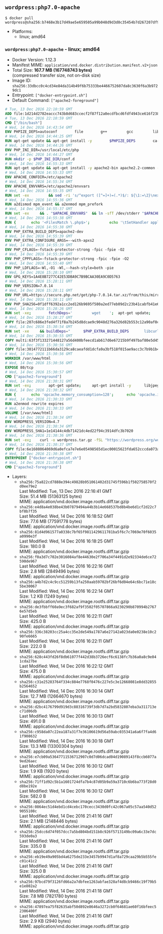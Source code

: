 ## `wordpress:php7.0-apache`

```console
$ docker pull wordpress@sha256:b7468e3b17d49ae5e659505a99b048d9d3d0c35454b7d267207df97a4ec8c678
```

-	Platforms:
	-	linux; amd64

### `wordpress:php7.0-apache` - linux; amd64

-	Docker Version: 1.12.3
-	Manifest MIME: `application/vnd.docker.distribution.manifest.v2+json`
-	Total Size: **167.7 MB (167748743 bytes)**  
	(compressed transfer size, not on-disk size)
-	Image ID: `sha256:33dbcc0c4cd34e84da314b49f6b75333be4466752607da8c3630f6a3b9729dc1`
-	Entrypoint: `["docker-entrypoint.sh"]`
-	Default Command: `["apache2-foreground"]`

```dockerfile
# Tue, 13 Dec 2016 22:10:59 GMT
ADD file:1d214d2782eaccc743b8d683ccecf2f87f12a0ecdfbcd6fdf4943ce616f23870 in / 
# Tue, 13 Dec 2016 22:10:59 GMT
CMD ["/bin/bash"]
# Wed, 14 Dec 2016 14:43:54 GMT
ENV PHPIZE_DEPS=autoconf 		file 		g++ 		gcc 		libc-dev 		make 		pkg-config 		re2c
# Wed, 14 Dec 2016 14:44:25 GMT
RUN apt-get update && apt-get install -y 		$PHPIZE_DEPS 		ca-certificates 		curl 		libedit2 		libsqlite3-0 		libxml2 		xz-utils 	--no-install-recommends && rm -r /var/lib/apt/lists/*
# Wed, 14 Dec 2016 14:44:26 GMT
ENV PHP_INI_DIR=/usr/local/etc/php
# Wed, 14 Dec 2016 14:44:27 GMT
RUN mkdir -p $PHP_INI_DIR/conf.d
# Wed, 14 Dec 2016 14:55:33 GMT
RUN apt-get update && apt-get install -y apache2-bin apache2.2-common --no-install-recommends && rm -rf /var/lib/apt/lists/*
# Wed, 14 Dec 2016 14:55:33 GMT
ENV APACHE_CONFDIR=/etc/apache2
# Wed, 14 Dec 2016 14:55:34 GMT
ENV APACHE_ENVVARS=/etc/apache2/envvars
# Wed, 14 Dec 2016 14:55:35 GMT
RUN set -ex 		&& sed -ri 's/^export ([^=]+)=(.*)$/: ${\1:=\2}\nexport \1/' "$APACHE_ENVVARS" 		&& . "$APACHE_ENVVARS" 	&& for dir in 		"$APACHE_LOCK_DIR" 		"$APACHE_RUN_DIR" 		"$APACHE_LOG_DIR" 		/var/www/html 	; do 		rm -rvf "$dir" 		&& mkdir -p "$dir" 		&& chown -R "$APACHE_RUN_USER:$APACHE_RUN_GROUP" "$dir"; 	done
# Wed, 14 Dec 2016 14:55:36 GMT
RUN a2dismod mpm_event && a2enmod mpm_prefork
# Wed, 14 Dec 2016 14:55:37 GMT
RUN set -ex 	&& . "$APACHE_ENVVARS" 	&& ln -sfT /dev/stderr "$APACHE_LOG_DIR/error.log" 	&& ln -sfT /dev/stdout "$APACHE_LOG_DIR/access.log" 	&& ln -sfT /dev/stdout "$APACHE_LOG_DIR/other_vhosts_access.log"
# Wed, 14 Dec 2016 14:55:38 GMT
RUN { 		echo '<FilesMatch \.php$>'; 		echo '\tSetHandler application/x-httpd-php'; 		echo '</FilesMatch>'; 		echo; 		echo 'DirectoryIndex disabled'; 		echo 'DirectoryIndex index.php index.html'; 		echo; 		echo '<Directory /var/www/>'; 		echo '\tOptions -Indexes'; 		echo '\tAllowOverride All'; 		echo '</Directory>'; 	} | tee "$APACHE_CONFDIR/conf-available/docker-php.conf" 	&& a2enconf docker-php
# Wed, 14 Dec 2016 14:55:38 GMT
ENV PHP_EXTRA_BUILD_DEPS=apache2-dev
# Wed, 14 Dec 2016 14:55:39 GMT
ENV PHP_EXTRA_CONFIGURE_ARGS=--with-apxs2
# Wed, 14 Dec 2016 14:55:39 GMT
ENV PHP_CFLAGS=-fstack-protector-strong -fpic -fpie -O2
# Wed, 14 Dec 2016 14:55:39 GMT
ENV PHP_CPPFLAGS=-fstack-protector-strong -fpic -fpie -O2
# Wed, 14 Dec 2016 14:55:40 GMT
ENV PHP_LDFLAGS=-Wl,-O1 -Wl,--hash-style=both -pie
# Wed, 14 Dec 2016 15:28:10 GMT
ENV GPG_KEYS=1A4E8B7277C42E53DBA9C7B9BCAA30EA9C0D5763
# Wed, 14 Dec 2016 15:28:11 GMT
ENV PHP_VERSION=7.0.14
# Wed, 14 Dec 2016 15:28:11 GMT
ENV PHP_URL=https://secure.php.net/get/php-7.0.14.tar.xz/from/this/mirror PHP_ASC_URL=https://secure.php.net/get/php-7.0.14.tar.xz.asc/from/this/mirror
# Wed, 14 Dec 2016 15:28:11 GMT
ENV PHP_SHA256=0f1dff6392a1cc2ed126b9695f580a2ed77eb09d2c23b41cabfb41e6f27a8c89 PHP_MD5=a51f1d4f03f4e4c745856e9f76fca476
# Wed, 14 Dec 2016 15:28:26 GMT
RUN set -xe; 		fetchDeps=' 		wget 	'; 	apt-get update; 	apt-get install -y --no-install-recommends $fetchDeps; 	rm -rf /var/lib/apt/lists/*; 		mkdir -p /usr/src; 	cd /usr/src; 		wget -O php.tar.xz "$PHP_URL"; 		if [ -n "$PHP_SHA256" ]; then 		echo "$PHP_SHA256 *php.tar.xz" | sha256sum -c -; 	fi; 	if [ -n "$PHP_MD5" ]; then 		echo "$PHP_MD5 *php.tar.xz" | md5sum -c -; 	fi; 		if [ -n "$PHP_ASC_URL" ]; then 		wget -O php.tar.xz.asc "$PHP_ASC_URL"; 		export GNUPGHOME="$(mktemp -d)"; 		for key in $GPG_KEYS; do 			gpg --keyserver ha.pool.sks-keyservers.net --recv-keys "$key"; 		done; 		gpg --batch --verify php.tar.xz.asc php.tar.xz; 		rm -r "$GNUPGHOME"; 	fi; 		apt-get purge -y --auto-remove $fetchDeps
# Wed, 14 Dec 2016 15:28:27 GMT
COPY file:207c686e3fed4f71f8a7b245d8dcae9c9048d276a326d82b553c12a90af0c0ca in /usr/local/bin/ 
# Wed, 14 Dec 2016 15:30:54 GMT
RUN set -xe 	&& buildDeps=" 		$PHP_EXTRA_BUILD_DEPS 		libcurl4-openssl-dev 		libedit-dev 		libsqlite3-dev 		libssl-dev 		libxml2-dev 	" 	&& apt-get update && apt-get install -y $buildDeps --no-install-recommends && rm -rf /var/lib/apt/lists/* 		&& export CFLAGS="$PHP_CFLAGS" 		CPPFLAGS="$PHP_CPPFLAGS" 		LDFLAGS="$PHP_LDFLAGS" 	&& docker-php-source extract 	&& cd /usr/src/php 	&& ./configure 		--with-config-file-path="$PHP_INI_DIR" 		--with-config-file-scan-dir="$PHP_INI_DIR/conf.d" 				--disable-cgi 				--enable-ftp 		--enable-mbstring 		--enable-mysqlnd 				--with-curl 		--with-libedit 		--with-openssl 		--with-zlib 				$PHP_EXTRA_CONFIGURE_ARGS 	&& make -j "$(nproc)" 	&& make install 	&& { find /usr/local/bin /usr/local/sbin -type f -executable -exec strip --strip-all '{}' + || true; } 	&& make clean 	&& docker-php-source delete 		&& apt-get purge -y --auto-remove -o APT::AutoRemove::RecommendsImportant=false $buildDeps
# Wed, 14 Dec 2016 15:30:55 GMT
COPY multi:63f3f133271448127a56d400bfeecd1ab617d6e67215b9f497baf80e5d4550d1 in /usr/local/bin/ 
# Wed, 14 Dec 2016 15:30:56 GMT
COPY file:3014772111b66da3129ca8caeafdd1dcfa9a3bf518f015ae9acc3c7b9b1b44c9 in /usr/local/bin/ 
# Wed, 14 Dec 2016 15:30:56 GMT
WORKDIR /var/www/html
# Wed, 14 Dec 2016 15:30:56 GMT
EXPOSE 80/tcp
# Wed, 14 Dec 2016 15:30:57 GMT
CMD ["apache2-foreground"]
# Wed, 14 Dec 2016 21:30:31 GMT
RUN set -ex; 		apt-get update; 	apt-get install -y 		libjpeg-dev 		libpng12-dev 	; 	rm -rf /var/lib/apt/lists/*; 		docker-php-ext-configure gd --with-png-dir=/usr --with-jpeg-dir=/usr; 	docker-php-ext-install gd mysqli opcache
# Wed, 14 Dec 2016 21:30:32 GMT
RUN { 		echo 'opcache.memory_consumption=128'; 		echo 'opcache.interned_strings_buffer=8'; 		echo 'opcache.max_accelerated_files=4000'; 		echo 'opcache.revalidate_freq=2'; 		echo 'opcache.fast_shutdown=1'; 		echo 'opcache.enable_cli=1'; 	} > /usr/local/etc/php/conf.d/opcache-recommended.ini
# Wed, 14 Dec 2016 21:30:33 GMT
RUN a2enmod rewrite expires
# Wed, 14 Dec 2016 21:30:33 GMT
VOLUME [/var/www/html]
# Wed, 14 Dec 2016 21:30:34 GMT
ENV WORDPRESS_VERSION=4.7
# Wed, 14 Dec 2016 21:30:34 GMT
ENV WORDPRESS_SHA1=1e14144c4db71421dc4ed22f94c3914dfc3b7020
# Wed, 14 Dec 2016 21:30:36 GMT
RUN set -ex; 	curl -o wordpress.tar.gz -fSL "https://wordpress.org/wordpress-${WORDPRESS_VERSION}.tar.gz"; 	echo "$WORDPRESS_SHA1 *wordpress.tar.gz" | sha1sum -c -; 	tar -xzf wordpress.tar.gz -C /usr/src/; 	rm wordpress.tar.gz; 	chown -R www-data:www-data /usr/src/wordpress
# Wed, 14 Dec 2016 21:30:37 GMT
COPY file:6e1608064069d6a0efca7e7e6e05498565d1ec00015623fda652cccda073a77b in /usr/local/bin/ 
# Wed, 14 Dec 2016 21:30:38 GMT
ENTRYPOINT ["docker-entrypoint.sh"]
# Wed, 14 Dec 2016 21:30:38 GMT
CMD ["apache2-foreground"]
```

-	Layers:
	-	`sha256:75a822cd7888e394c49828b951061402d31745f596b1f502758570f2d0ee79e2`  
		Last Modified: Tue, 13 Dec 2016 22:16:41 GMT  
		Size: 51.4 MB (51363125 bytes)  
		MIME: application/vnd.docker.image.rootfs.diff.tar.gzip
	-	`sha256:e4d8a4e038be43b07879494a44b3b14e668537bd8b4be6d1cf2d22c7bf8b7f35`  
		Last Modified: Wed, 14 Dec 2016 16:18:52 GMT  
		Size: 77.6 MB (77591778 bytes)  
		MIME: application/vnd.docker.image.rootfs.diff.tar.gzip
	-	`sha256:81d4d961577a0338c7bf65f9811429611781ba5f6c7c7069e70f6035a0990e3f`  
		Last Modified: Wed, 14 Dec 2016 16:18:25 GMT  
		Size: 180.0 B  
		MIME: application/vnd.docker.image.rootfs.diff.tar.gzip
	-	`sha256:f0a3d7c702e3016084af8e44630e2f706a34f4491d2e92334de6ce72590de967`  
		Last Modified: Wed, 14 Dec 2016 16:22:16 GMT  
		Size: 2.8 MB (2849496 bytes)  
		MIME: application/vnd.docker.image.rootfs.diff.tar.gzip
	-	`sha256:a4b7d2c4c9cc51259b13fa250aab59702bf26bf6d04e64c6bc71e18c5be30067`  
		Last Modified: Wed, 14 Dec 2016 16:22:14 GMT  
		Size: 1.2 KB (1249 bytes)  
		MIME: application/vnd.docker.image.rootfs.diff.tar.gzip
	-	`sha256:de3fbbff60a9ec3f682af9f3502f05707866a9230290b870994b27676e57d5eb`  
		Last Modified: Wed, 14 Dec 2016 16:22:11 GMT  
		Size: 425.0 B  
		MIME: application/vnd.docker.image.rootfs.diff.tar.gzip
	-	`sha256:336c38203cc25a4cc35e2de549a1787a6e27142a023da0e0238e10c290fe6665`  
		Last Modified: Wed, 14 Dec 2016 16:22:11 GMT  
		Size: 222.0 B  
		MIME: application/vnd.docker.image.rootfs.diff.tar.gzip
	-	`sha256:628c443fd26f8db61077f442d38b3726ecf6c6138fc7b36a0a8c9e041cda27be`  
		Last Modified: Wed, 14 Dec 2016 16:22:12 GMT  
		Size: 475.0 B  
		MIME: application/vnd.docker.image.rootfs.diff.tar.gzip
	-	`sha256:c31e25283764f334c884e7768f0476c227e5c3e12668081e8dd32855b2564652`  
		Last Modified: Wed, 14 Dec 2016 16:30:14 GMT  
		Size: 12.7 MB (12664670 bytes)  
		MIME: application/vnd.docker.image.rootfs.diff.tar.gzip
	-	`sha256:d2bc4176799d919d3c88316739f3db7d7a2bd5832807eba3a311713ec71d06db`  
		Last Modified: Wed, 14 Dec 2016 16:30:13 GMT  
		Size: 491.0 B  
		MIME: application/vnd.docker.image.rootfs.diff.tar.gzip
	-	`sha256:c958da07c22ea187a31f7e36106619d56a59abc035341a6a6f7fa4d61f908632`  
		Last Modified: Wed, 14 Dec 2016 16:30:18 GMT  
		Size: 13.3 MB (13300304 bytes)  
		MIME: application/vnd.docker.image.rootfs.diff.tar.gzip
	-	`sha256:e7cb09a53647711536712907c0d7d06dcad04d19089143f8ccb6077a9ed26aec`  
		Last Modified: Wed, 14 Dec 2016 16:30:12 GMT  
		Size: 1.9 KB (1920 bytes)  
		MIME: application/vnd.docker.image.rootfs.diff.tar.gzip
	-	`sha256:71ff1d92c5b1a1601724dfa7b4c87d05b9a59a3710c6b6ba773f28d0d8be192e`  
		Last Modified: Wed, 14 Dec 2016 16:30:12 GMT  
		Size: 582.0 B  
		MIME: application/vnd.docker.image.rootfs.diff.tar.gzip
	-	`sha256:0864ec51d4ebd1cd4cebc170cecc3430d0fc42c067a05c57aa540d529055108c`  
		Last Modified: Wed, 14 Dec 2016 21:41:16 GMT  
		Size: 2.1 MB (2148446 bytes)  
		MIME: application/vnd.docker.image.rootfs.diff.tar.gzip
	-	`sha256:25dcc6d74f057dcc7a5bd804bd151b8c926f5713149bc09a6c33e7dc593de0a3`  
		Last Modified: Wed, 14 Dec 2016 21:41:16 GMT  
		Size: 335.0 B  
		MIME: application/vnd.docker.image.rootfs.diff.tar.gzip
	-	`sha256:eb19e49a905bd4a6275de233e3457b9947d1af8a729caa29b5b555fec01c41c2`  
		Last Modified: Wed, 14 Dec 2016 21:41:16 GMT  
		Size: 325.0 B  
		MIME: application/vnd.docker.image.rootfs.diff.tar.gzip
	-	`sha256:97bcd79f3126fd66a2a7dbfee1263abfae328af4d8cb9466c19f79b5e1e802a2`  
		Last Modified: Wed, 14 Dec 2016 21:41:18 GMT  
		Size: 7.8 MB (7821780 bytes)  
		MIME: application/vnd.docker.image.rootfs.diff.tar.gzip
	-	`sha256:47897ea75f82635abf50d892e8646a3272cb0f64681ae60f16bfeec52306400f`  
		Last Modified: Wed, 14 Dec 2016 21:41:16 GMT  
		Size: 2.9 KB (2940 bytes)  
		MIME: application/vnd.docker.image.rootfs.diff.tar.gzip

